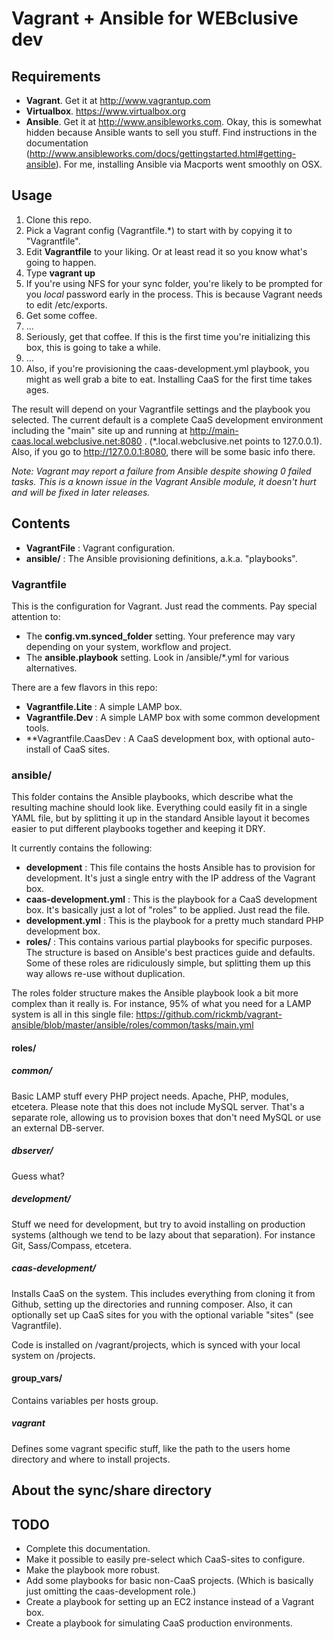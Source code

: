 # Vagrant + Ansible for WEBclusive dev

## Requirements

* **Vagrant**. Get it at http://www.vagrantup.com
* **Virtualbox**. https://www.virtualbox.org
* **Ansible**. Get it at http://www.ansibleworks.com. Okay, this is somewhat hidden because Ansible wants to sell you stuff. Find instructions in the documentation (http://www.ansibleworks.com/docs/gettingstarted.html#getting-ansible). For me, installing Ansible via Macports went smoothly on OSX.


## Usage

1. Clone this repo.
1. Pick a Vagrant config (Vagrantfile.*) to start with by copying it to "Vagrantfile".
1. Edit **Vagrantfile** to your liking. Or at least read it so you know what's going to happen.
1. Type **vagrant up**
1. If you're using NFS for your sync folder, you're likely to be prompted for you *local* password early in the process. This is because Vagrant needs to edit /etc/exports.
1. Get some coffee.
1. ...
1. Seriously, get that coffee. If this is the first time you're initializing this box, this is going to take a while.
1. ...
1. Also, if you're provisioning the caas-development.yml playbook, you might as well grab a bite to eat. Installing CaaS for the first time takes ages.

The result will depend on your Vagrantfile settings and the playbook you selected. The current default is a complete CaaS development environment including the "main" site up and running at http://main-caas.local.webclusive.net:8080 . (*.local.webclusive.net points to 127.0.0.1). Also, if you go to http://127.0.0.1:8080, there will be some basic info there.

*Note: Vagrant may report a failure from Ansible despite showing 0 failed tasks. This is a known issue in the Vagrant Ansible module, it doesn't hurt and will be fixed in later releases.*

## Contents

* **VagrantFile** : Vagrant configuration.
* **ansible/** : The Ansible provisioning definitions, a.k.a. "playbooks".

### Vagrantfile

This is the configuration for Vagrant. Just read the comments. Pay special attention to:

* The **config.vm.synced_folder** setting. Your preference may vary depending on your system, workflow and project.
* The **ansible.playbook** setting. Look in /ansible/*.yml for various alternatives.

There are a few flavors in this repo:
* **Vagrantfile.Lite** : A simple LAMP box.
* **Vagrantfile.Dev** : A simple LAMP box with some common development tools.
* **Vagrantfile.CaasDev : A CaaS development box, with optional auto-install of CaaS sites.

### ansible/

This folder contains the Ansible playbooks, which describe what the resulting machine should look like. Everything could easily fit in a single YAML file, but by splitting it up in the standard Ansible layout it becomes easier to put different playbooks together and keeping it DRY.

It currently contains the following:

* **development** : This file contains the hosts Ansible has to provision for development. It's just a single entry with the IP address of the Vagrant box.
* **caas-development.yml** : This is the playbook for a CaaS development box. It's basically just a lot of "roles" to be applied. Just read the file.
* **development.yml** : This is the playbook for a pretty much standard PHP development box.
* **roles/** : This contains various partial playbooks for specific purposes. The structure is based on Ansible's best practices guide and defaults. Some of these roles are ridiculously simple, but splitting them up this way allows re-use without duplication.

The roles folder structure makes the Ansible playbook look a bit more complex than it really is. For instance, 95% of what you need for a LAMP system is all in this single file: https://github.com/rickmb/vagrant-ansible/blob/master/ansible/roles/common/tasks/main.yml

#### roles/

##### common/

Basic LAMP stuff every PHP project needs. Apache, PHP, modules, etcetera. Please note that this does not include MySQL server. That's a separate role, allowing us to provision boxes that don't need MySQL or use an external DB-server.

##### dbserver/

Guess what?

##### development/

Stuff we need for development, but try to avoid installing on production systems (although we tend to be lazy about that separation). For instance Git, Sass/Compass, etcetera.

##### caas-development/

Installs CaaS on the system. This includes everything from cloning it from Github, setting up the directories and running composer.
Also, it can optionally set up CaaS sites for you with the optional variable "sites" (see Vagrantfile).

Code is installed on /vagrant/projects, which is synced with your local system on /projects.

#### group_vars/

Contains variables per hosts group.

##### vagrant

Defines some vagrant specific stuff, like the path to the users home directory and where to install projects.

## About the sync/share directory


## TODO

* Complete this documentation.
* Make it possible to easily pre-select which CaaS-sites to configure.
* Make the playbook more robust.
* Add some playbooks for basic non-CaaS projects. (Which is basically just omitting the caas-development role.)
* Create a playbook for setting up an EC2 instance instead of a Vagrant box.
* Create a playbook for simulating CaaS production environments.

